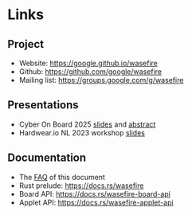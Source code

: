 # Links

## Project

- Website: <https://google.github.io/wasefire>
- Github: <https://github.com/google/wasefire>
- Mailing list: <https://groups.google.com/g/wasefire>

## Presentations

- Cyber On Board 2025
  [slides](https://github.com/google/wasefire/blob/main/docs/presentations/2025-CyberOnBoard-slides.pdf)
  and
  [abstract](https://github.com/google/wasefire/blob/main/docs/presentations/2025-CyberOnBoard-abstract.pdf)
- Hardwear.io NL 2023 workshop
  [slides](https://github.com/google/wasefire/blob/main/docs/presentations/2023-Hardwear.io-NL-workshop.pdf)

## Documentation

- The [FAQ](https://google.github.io/wasefire/faq.html) of this document
- Rust prelude: <https://docs.rs/wasefire>
- Board API: <https://docs.rs/wasefire-board-api>
- Applet API: <https://docs.rs/wasefire-applet-api>
